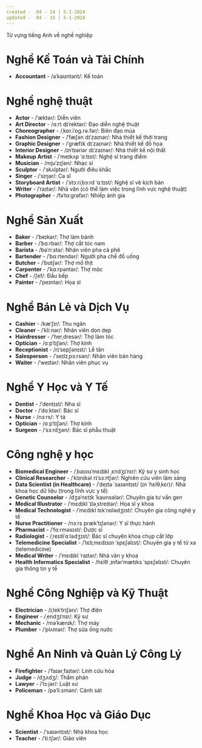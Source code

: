 ```yaml
---
created -  04 - 14 | 5-1-2024
updated -  04 - 15 | 5-1-2024
---
```

Từ vựng tiếng Anh về nghề nghiệp
# Nghề Kế Toán và Tài Chính
- **Accountant** - /əˈkaʊntənt/: Kế toán
# Nghề nghệ thuật
- **Actor** - /ˈæktər/: Diễn viên
- **Art Director** - /ɑːrt dɪˈrektər/: Đạo diễn nghệ thuật
- **Choreographer** - /ˌkɒr.iˈɒɡ.rə.fər/: Biên đạo múa
- **Fashion Designer** - /ˈfæʃən dɪˈzaɪnər/: Nhà thiết kế thời trang
- **Graphic Designer** - /ˈɡræfɪk dɪˈzaɪnər/: Nhà thiết kế đồ họa
- **Interior Designer** - /ɪnˈtɪəriər dɪˈzaɪnər/: Nhà thiết kế nội thất
- **Makeup Artist** - /ˈmeɪkʌp ˈɑːtɪst/: Nghệ sĩ trang điểm
- **Musician** - /mjuˈzɪʃən/: Nhạc sĩ
- **Sculptor** - /ˈskʌlptər/: Người điêu khắc
- **Singer** - /ˈsɪŋər/: Ca sĩ
- **Storyboard Artist** - /ˈstɔːriˌbɔːrd ˈɑːtɪst/: Nghệ sĩ vẽ kịch bản
- **Writer** - /ˈraɪtər/: Nhà văn (có thể làm việc trong lĩnh vực nghệ thuật)
- **Photographer** - /fəˈtɑːɡrəfər/: Nhiếp ảnh gia
# Nghề Sản Xuất
- **Baker** - /ˈbeɪkər/: Thợ làm bánh
- **Barber** - /ˈbɑːrbər/: Thợ cắt tóc nam
- **Barista** - /bəˈriːstə/: Nhân viên pha cà phê
- **Bartender** - /ˈbɑːrtendər/: Người pha chế đồ uống
- **Butcher** - /ˈbʊtʃər/: Thợ mổ thịt
- **Carpenter** - /ˈkɑːrpəntər/: Thợ mộc
- **Chef** - /ʃef/: Đầu bếp
- **Painter** - /ˈpeɪntər/: Họa sĩ
# Nghề Bán Lẻ và Dịch Vụ
- **Cashier** - /kæˈʃɪr/: Thu ngân
- **Cleaner** - /ˈkliːnər/: Nhân viên dọn dẹp
- **Hairdresser** - /ˈherˌdresər/: Thợ làm tóc
- **Optician** - /ɑːpˈtɪʃən/: Thợ kính
- **Receptionist** - /rɪˈsepʃənɪst/: Lễ tân
- **Salesperson** - /ˈseɪlzˌpɜːrsən/: Nhân viên bán hàng
- **Waiter** - /ˈweɪtər/: Nhân viên phục vụ
# Nghề Y Học và Y Tế
- **Dentist** - /ˈdentɪst/: Nha sĩ
- **Doctor** - /ˈdɑːktər/: Bác sĩ
- **Nurse** - /nɜːrs/: Y tá
- **Optician** - /ɑːpˈtɪʃən/: Thợ kính
- **Surgeon** - /ˈsɜːrdʒən/: Bác sĩ phẫu thuật
# Công nghệ y học
- **Biomedical Engineer** - /ˌbaɪoʊˈmɛdɪkl ˌɛndʒɪˈnɪr/: Kỹ sư y sinh học
- **Clinical Researcher** - /ˈklɪnɪkəl rɪˈsɜːrtʃər/: Nghiên cứu viên lâm sàng
- **Data Scientist (in Healthcare)** - /ˈdeɪtə ˈsaɪəntɪst/ (ɪn ˈhɛlθˌkɛr)/: Nhà khoa học dữ liệu (trong lĩnh vực y tế)
- **Genetic Counselor** - /dʒəˈnɛtɪk ˈkaʊnsələr/: Chuyên gia tư vấn gen
- **Medical Illustrator** - /ˈmɛdɪkl ˈɪləˌstreɪtər/: Họa sĩ y khoa
- **Medical Technologist** - /ˈmɛdɪkl tɛkˈnɒlədʒɪst/: Chuyên gia công nghệ y tế
- **Nurse Practitioner** - /nɜːrs prækˈtɪʃənər/: Y sĩ thực hành
- **Pharmacist** - /ˈfɑːrməsɪst/: Dược sĩ
- **Radiologist** - /ˌreɪdiˈɑːlədʒɪst/: Bác sĩ chuyên khoa chụp cắt lớp
- **Telemedicine Specialist** - /ˈtɛlɪˌmɛdɪsɪn ˈspɛʃəlɪst/: Chuyên gia y tế từ xa (telemedicine)
- **Medical Writer** - /ˈmɛdɪkl ˈraɪtər/: Nhà văn y khoa
- **Health Informatics Specialist** - /hɛlθ ˌɪnfərˈmætɪks ˈspɛʃəlɪst/: Chuyên gia thông tin y tế
# Nghề Công Nghiệp và Kỹ Thuật
- **Electrician** - /ɪˌlekˈtrɪʃən/: Thợ điện
- **Engineer** - /ˌendʒɪˈnɪr/: Kỹ sư
- **Mechanic** - /məˈkænɪk/: Thợ máy
- **Plumber** - /ˈplʌmər/: Thợ sửa ống nước
# Nghề An Ninh và Quản Lý Công Lý
- **Firefighter** - /ˈfaɪərˌfaɪtər/: Lính cứu hỏa
- **Judge** - /dʒʌdʒ/: Thẩm phán
- **Lawyer** - /ˈlɔːjər/: Luật sư
- **Policeman** - /pəˈliːsmən/: Cảnh sát
# Nghề Khoa Học và Giáo Dục
- **Scientist** - /ˈsaɪəntɪst/: Nhà khoa học
- **Teacher** - /ˈtiːtʃər/: Giáo viên
